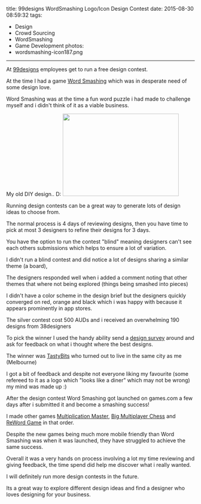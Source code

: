 title: 99designs WordSmashing Logo/Icon Design Contest
date: 2015-08-30 08:59:32
tags:
- Design
- Crowd Sourcing
- WordSmashing
- Game Development
photos:
- wordsmashing-icon187.png
---
At [99designs](https://99designs.com) employees get to run a free design contest.

At the time I had a game [Word Smashing](http://wordsmashing.com) which was in desperate need of some design love.

Word Smashing was at the time a fun word puzzle i had made to challenge myself and i didn't think of it as a viable business.

My old DIY design.. D:
<img src="/2015/08/30/99designs-wordsmashing-logo-icon-design/wordsmashing-old-designs.png" width="310" height="220">

Running design contests can be a great way to generate lots of design ideas to choose from.

The normal process is 4 days of reviewing designs, then you have time to pick at most 3 designers to refine their designs for 3 days.

You have the option to run the contest "blind" meaning designers can't see each others submissions which helps to ensure a lot of variation.

I didn't run a blind contest and did notice a lot of designs sharing a similar theme (a board),

The designers responded well when i added a comment noting that other themes that where not being explored (things being smashed into pieces)

I didn't have a color scheme in the design brief but the designers quickly converged on red, orange and black which i was happy with because it appears prominently in app stores.

The silver contest cost 500 AUDs and i received an overwhelming 190 designs from 38designers

To pick the winner I used the handy ability send a [design survey](http://99designs.com/logo-design/contests/wordsmashing-word-puzzle-game-216866/poll/k8u6rf?utm_source=voting_app&utm_medium=web&utm_campaign=voting) around and ask for feedback on what i thought where the best designs.

The winner was [TastyBits](https://99designs.com/profiles/1196873/about) who turned out to live in the same city as me (Melbourne)

I got a bit of feedback and despite not everyone liking my favourite (some refereed to it as a logo which "looks like a diner" which may not be wrong)
my mind was made up :)

After the design contest Word Smashing got launched on games.com a few days after i submitted it and become a smashing success!

I made other games [Multiplication Master](http://multiplicationmaster.com/), [Big Multiplayer Chess](http://bigmultiplayerchess.com/) and [ReWord Game](http://rewordgame.com) in that order.

Despite the new games being much more mobile friendly than Word Smashing was when it was launched, they have struggled to achieve the same success.

Overall it was a very hands on process involving a lot my time reviewing and giving feedback, the time spend did help me discover what i really wanted.

I will definitely run more design contests in the future.

Its a great way to explore different design ideas and find a designer who loves designing for your business.
